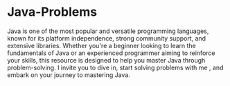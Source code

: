 # Java-Problems

Java is one of the most popular and versatile programming languages, known for its platform independence, strong community support, and extensive libraries. Whether you're a beginner looking to learn the fundamentals of Java or
an experienced programmer aiming to reinforce your skills, this resource is designed to help you master Java through problem-solving.
I invite you to dive in, start solving problems with me , and embark on your journey to mastering Java.
 
 
 
